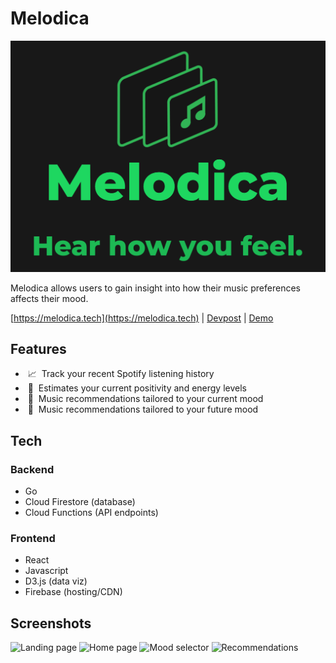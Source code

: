 # Melodica

![logo](https://raw.githubusercontent.com/yanchenm/melodica/master/client/public/brand.png)

Melodica allows users to gain insight into how their music preferences affects their mood. 

[https://melodica.tech](https://melodica.tech) | [Devpost](https://devpost.com/software/melodica) | [Demo](https://www.youtube.com/watch?v=J27UnhGIj1s)

## Features

- &nbsp;:chart_with_upwards_trend:&nbsp; Track your recent Spotify listening history
- &nbsp;:triangular_ruler:&nbsp; Estimates your current positivity and energy levels
- &nbsp;:musical_score:&nbsp; Music recommendations tailored to your current mood
- &nbsp;:crystal_ball:&nbsp; Music recommendations tailored to your future mood

## Tech

### Backend
- Go
- Cloud Firestore (database)
- Cloud Functions (API endpoints)

### Frontend
- React
- Javascript
- D3.js (data viz)
- Firebase (hosting/CDN)

## Screenshots

![Landing page](https://i.imgur.com/QZno47s.png)
![Home page](https://i.imgur.com/ztgkjWS.png)
![Mood selector](https://i.imgur.com/4fMGi6a.png)
![Recommendations](https://i.imgur.com/edQtTXR.png)
